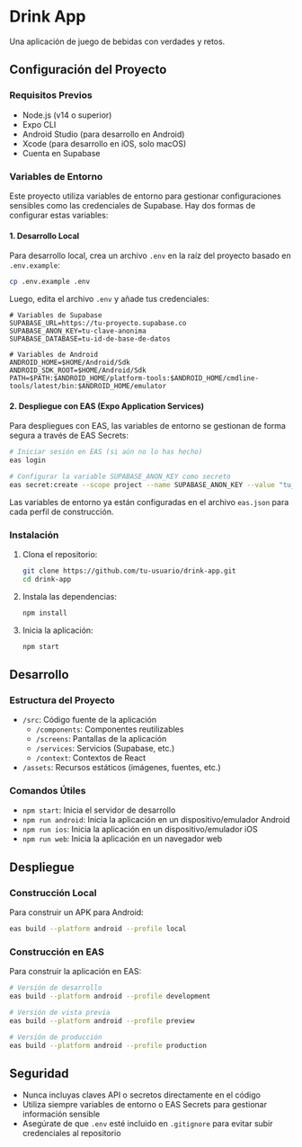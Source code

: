 # Drink App

Una aplicación de juego de bebidas con verdades y retos.

## Configuración del Proyecto

### Requisitos Previos

- Node.js (v14 o superior)
- Expo CLI
- Android Studio (para desarrollo en Android)
- Xcode (para desarrollo en iOS, solo macOS)
- Cuenta en Supabase

### Variables de Entorno

Este proyecto utiliza variables de entorno para gestionar configuraciones sensibles como las credenciales de Supabase. Hay dos formas de configurar estas variables:

#### 1. Desarrollo Local

Para desarrollo local, crea un archivo `.env` en la raíz del proyecto basado en `.env.example`:

```bash
cp .env.example .env
```

Luego, edita el archivo `.env` y añade tus credenciales:

```
# Variables de Supabase
SUPABASE_URL=https://tu-proyecto.supabase.co
SUPABASE_ANON_KEY=tu-clave-anonima
SUPABASE_DATABASE=tu-id-de-base-de-datos

# Variables de Android
ANDROID_HOME=$HOME/Android/Sdk
ANDROID_SDK_ROOT=$HOME/Android/Sdk
PATH=$PATH:$ANDROID_HOME/platform-tools:$ANDROID_HOME/cmdline-tools/latest/bin:$ANDROID_HOME/emulator
```

#### 2. Despliegue con EAS (Expo Application Services)

Para despliegues con EAS, las variables de entorno se gestionan de forma segura a través de EAS Secrets:

```bash
# Iniciar sesión en EAS (si aún no lo has hecho)
eas login

# Configurar la variable SUPABASE_ANON_KEY como secreto
eas secret:create --scope project --name SUPABASE_ANON_KEY --value "tu_clave_anonima_real" --type string
```

Las variables de entorno ya están configuradas en el archivo `eas.json` para cada perfil de construcción.

### Instalación

1. Clona el repositorio:
   ```bash
   git clone https://github.com/tu-usuario/drink-app.git
   cd drink-app
   ```

2. Instala las dependencias:
   ```bash
   npm install
   ```

3. Inicia la aplicación:
   ```bash
   npm start
   ```

## Desarrollo

### Estructura del Proyecto

- `/src`: Código fuente de la aplicación
  - `/components`: Componentes reutilizables
  - `/screens`: Pantallas de la aplicación
  - `/services`: Servicios (Supabase, etc.)
  - `/context`: Contextos de React
- `/assets`: Recursos estáticos (imágenes, fuentes, etc.)

### Comandos Útiles

- `npm start`: Inicia el servidor de desarrollo
- `npm run android`: Inicia la aplicación en un dispositivo/emulador Android
- `npm run ios`: Inicia la aplicación en un dispositivo/emulador iOS
- `npm run web`: Inicia la aplicación en un navegador web

## Despliegue

### Construcción Local

Para construir un APK para Android:

```bash
eas build --platform android --profile local
```

### Construcción en EAS

Para construir la aplicación en EAS:

```bash
# Versión de desarrollo
eas build --platform android --profile development

# Versión de vista previa
eas build --platform android --profile preview

# Versión de producción
eas build --platform android --profile production
```

## Seguridad

- Nunca incluyas claves API o secretos directamente en el código
- Utiliza siempre variables de entorno o EAS Secrets para gestionar información sensible
- Asegúrate de que `.env` esté incluido en `.gitignore` para evitar subir credenciales al repositorio

